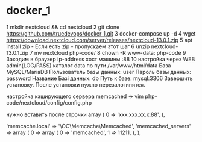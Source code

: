 # docker_1
1 mkdir nextcloud && cd nextcloud
2 git clone https://github.com/truedevops/docker_1.git
3 docker-compose up -d
4 wget https://download.nextcloud.com/server/releases/nextcloud-13.0.1.zip
5 apt install zip - Если есть zip - пропускаем этот шаг
6 unzip nextcloud-13.0.1.zip
7 mv nextcloud php-code/
8 chown -R www-data: php-code
9 Заходим в браузер ip-address хост машины :88
10 настройка через WEB admin(LOG/PASS) каталог data по пути /var/www/html/data  База MySQL/MariaDB
Пользователь базы данных: user
Пароль базы данных: password
Название Базі данных: db
Путь к базе: mysql:3306
Завершить установку.
После установки нужно перезалогинится.

настройка кэширующего сервера memcached -> vim php-code/nextcloud/config/config.php

нужно вставить после строчки  array (
    0 => 'ххх.ххх.хх.х:88',
  ),

'memcache.local' => '\\OC\\Memcache\\Memcached',
  'memcached_servers' =>
  array (
    0 =>
    array (
      0 => 'memcached',
      1 => 11211,
    ),
  ),
